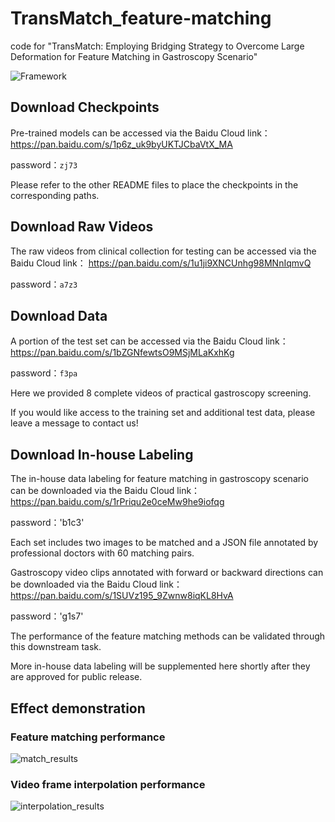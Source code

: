 # TransMatch_feature-matching
code for "TransMatch: Employing Bridging Strategy to Overcome Large Deformation for Feature Matching in Gastroscopy Scenario"

![Framework](/images/overall.png)

## Download Checkpoints
Pre-trained models can be accessed via the Baidu Cloud link：
https://pan.baidu.com/s/1p6z_uk9byUKTJCbaVtX_MA

password：`zj73`

Please refer to the other README files to place the checkpoints in the corresponding paths.

## Download Raw Videos
The raw videos from clinical collection for testing can be accessed via the Baidu Cloud link： 
https://pan.baidu.com/s/1u1ji9XNCUnhg98MNnIqmvQ 

password：`a7z3`

## Download Data
A portion of the test set can be accessed via the Baidu Cloud link： 
https://pan.baidu.com/s/1bZGNfewtsO9MSjMLaKxhKg

password：`f3pa`

Here we provided 8 complete videos of practical gastroscopy screening.

If you would like access to the training set and additional test data, please leave a message to contact us!


## Download In-house Labeling
The in-house data labeling for feature matching in gastroscopy scenario can be downloaded via the Baidu Cloud link：
https://pan.baidu.com/s/1rPriqu2e0ceMw9he9iofqg 

password：'b1c3'

Each set includes two images to be matched and a JSON file annotated by professional doctors with 60 matching pairs.

Gastroscopy video clips annotated with forward or backward directions can be downloaded via the Baidu Cloud link： 
https://pan.baidu.com/s/1SUVz195_9Zwnw8iqKL8HvA 

password：'g1s7'

The performance of the feature matching methods can be validated through this downstream task.

More in-house data labeling will be supplemented here shortly after they are approved for public release.

## Effect demonstration
### Feature matching performance

![match_results](/images/match_results.png)


### Video frame interpolation performance

![interpolation_results](/images/interpolation_results.png)



